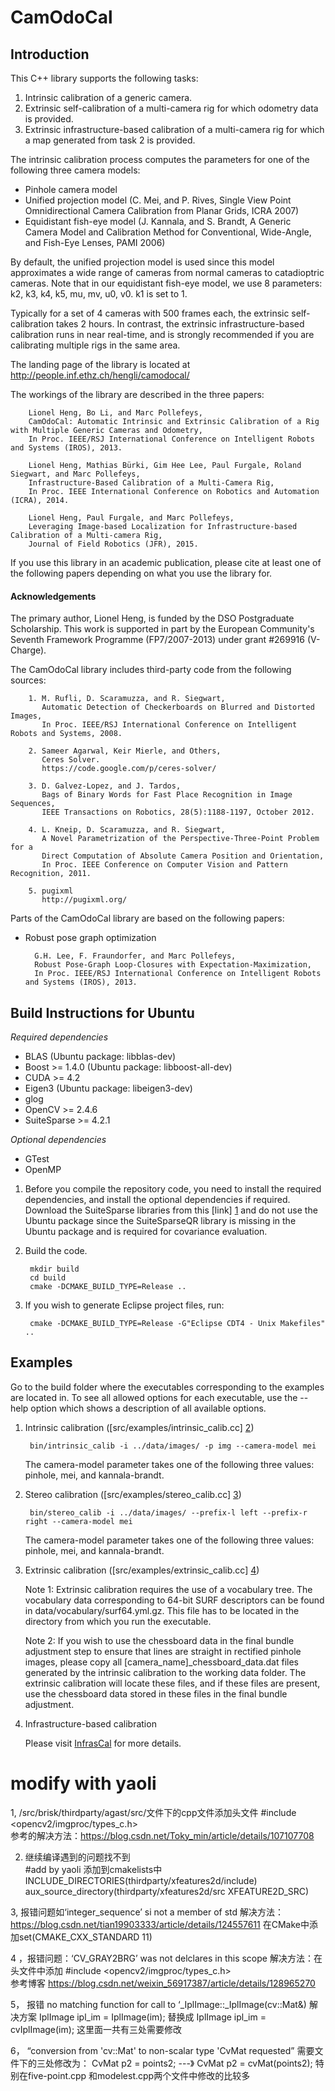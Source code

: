 CamOdoCal
=========
 
Introduction
------------

This C++ library supports the following tasks:

1. Intrinsic calibration of a generic camera.
2. Extrinsic self-calibration of a multi-camera rig for which odometry data is provided.
3. Extrinsic infrastructure-based calibration of a multi-camera rig for which a map generated from task 2 is provided.


The intrinsic calibration process computes the parameters for one of the following three camera models:
* Pinhole camera model
* Unified projection model (C. Mei, and P. Rives, Single View Point Omnidirectional Camera Calibration from Planar Grids, ICRA 2007)
* Equidistant fish-eye model (J. Kannala, and S. Brandt, A Generic Camera Model and Calibration Method for Conventional, Wide-Angle, and Fish-Eye Lenses, PAMI 2006)

By default, the unified projection model is used since this model approximates a wide range of cameras from normal cameras to catadioptric cameras. Note that in our equidistant fish-eye model, we use 8 parameters: k2, k3, k4, k5, mu, mv, u0, v0. k1 is set to 1.

Typically for a set of 4 cameras with 500 frames each, the extrinsic self-calibration takes 2 hours. In contrast, the extrinsic infrastructure-based calibration runs in near real-time, and is strongly recommended if you are calibrating multiple rigs in the same area.

The landing page of the library is located at http://people.inf.ethz.ch/hengli/camodocal/

The workings of the library are described in the three papers:

        Lionel Heng, Bo Li, and Marc Pollefeys,
        CamOdoCal: Automatic Intrinsic and Extrinsic Calibration of a Rig with Multiple Generic Cameras and Odometry,
        In Proc. IEEE/RSJ International Conference on Intelligent Robots and Systems (IROS), 2013.

        Lionel Heng, Mathias Bürki, Gim Hee Lee, Paul Furgale, Roland Siegwart, and Marc Pollefeys,
        Infrastructure-Based Calibration of a Multi-Camera Rig,
        In Proc. IEEE International Conference on Robotics and Automation (ICRA), 2014.
        
        Lionel Heng, Paul Furgale, and Marc Pollefeys,
        Leveraging Image-based Localization for Infrastructure-based Calibration of a Multi-camera Rig,
        Journal of Field Robotics (JFR), 2015.

If you use this library in an academic publication, please cite at least one of the following papers depending on what you use the library for.

#### Acknowledgements ####

The primary author, Lionel Heng, is funded by the DSO Postgraduate Scholarship. This work is supported in part by the European Community's Seventh Framework Programme (FP7/2007-2013) under grant #269916 (V-Charge).

The CamOdoCal library includes third-party code from the following sources:

        1. M. Rufli, D. Scaramuzza, and R. Siegwart,
           Automatic Detection of Checkerboards on Blurred and Distorted Images,
           In Proc. IEEE/RSJ International Conference on Intelligent Robots and Systems, 2008.

        2. Sameer Agarwal, Keir Mierle, and Others,
           Ceres Solver.
           https://code.google.com/p/ceres-solver/
        
        3. D. Galvez-Lopez, and J. Tardos,
           Bags of Binary Words for Fast Place Recognition in Image Sequences,
           IEEE Transactions on Robotics, 28(5):1188-1197, October 2012.

        4. L. Kneip, D. Scaramuzza, and R. Siegwart,
           A Novel Parametrization of the Perspective-Three-Point Problem for a
           Direct Computation of Absolute Camera Position and Orientation,
           In Proc. IEEE Conference on Computer Vision and Pattern Recognition, 2011.

        5. pugixml
           http://pugixml.org/
        
Parts of the CamOdoCal library are based on the following papers:

* Robust pose graph optimization

        G.H. Lee, F. Fraundorfer, and Marc Pollefeys,
        Robust Pose-Graph Loop-Closures with Expectation-Maximization,
        In Proc. IEEE/RSJ International Conference on Intelligent Robots and Systems (IROS), 2013.
        

Build Instructions for Ubuntu
-----------------------------

*Required dependencies*
* BLAS (Ubuntu package: libblas-dev)
* Boost >= 1.4.0 (Ubuntu package: libboost-all-dev)
* CUDA >= 4.2
* Eigen3 (Ubuntu package: libeigen3-dev)
* glog
* OpenCV >= 2.4.6
* SuiteSparse >= 4.2.1

*Optional dependencies*
* GTest
* OpenMP

1. Before you compile the repository code, you need to install the required
   dependencies, and install the optional dependencies if required.
   Download the SuiteSparse libraries from this [link] [1] and
   do not use the Ubuntu package since the SuiteSparseQR library is
   missing in the Ubuntu package and is required for covariance evaluation.

2. Build the code.

        mkdir build
        cd build
        cmake -DCMAKE_BUILD_TYPE=Release ..

3. If you wish to generate Eclipse project files, run:

        cmake -DCMAKE_BUILD_TYPE=Release -G"Eclipse CDT4 - Unix Makefiles" ..

Examples
--------

Go to the build folder where the executables corresponding to the examples are located in. To see all allowed options for each executable, use the --help option which shows a description of all available options.

1. Intrinsic calibration ([src/examples/intrinsic_calib.cc] [2])

        bin/intrinsic_calib -i ../data/images/ -p img --camera-model mei

   The camera-model parameter takes one of the following three values: pinhole, mei, and kannala-brandt.

2. Stereo calibration  ([src/examples/stereo_calib.cc] [3])

        bin/stereo_calib -i ../data/images/ --prefix-l left --prefix-r right --camera-model mei

   The camera-model parameter takes one of the following three values: pinhole, mei, and kannala-brandt.

3. Extrinsic calibration ([src/examples/extrinsic_calib.cc] [4])

   Note 1: Extrinsic calibration requires the use of a vocabulary tree. The vocabulary data
           corresponding to 64-bit SURF descriptors can be found in data/vocabulary/surf64.yml.gz.
           This file has to be located in the directory from which you run the executable.
           
   Note 2: If you wish to use the chessboard data in the final bundle adjustment step to ensure
           that lines are straight in rectified pinhole images, please copy all [camera\_name]\_chessboard_data.dat
           files generated by the intrinsic calibration to the working data folder. The extrinsic calibration
           will locate these files, and if these files are present, use the chessboard data stored in these files
           in the final bundle adjustment.

4. Infrastructure-based calibration

   Please visit [InfrasCal](https://github.com/youkely/InfrasCal) for more details.
   
  [1]: https://people.engr.tamu.edu/davis/SuiteSparse/SuiteSparse-4.2.1.tar.gz "link"
  [2]: https://github.com/hengli/camodocal/blob/master/src/examples/intrinsic_calib.cc "src/examples/intrinsic_calib.cc"
  [3]: https://github.com/hengli/camodocal/blob/master/src/examples/stereo_calib.cc "src/examples/stereo_calib.cc"
  [4]: https://github.com/hengli/camodocal/blob/master/src/examples/extrinsic_calib.cc "src/examples/extrinsic_calib.cc"




# modify with yaoli 
1, /src/brisk/thirdparty/agast/src/文件下的cpp文件添加头文件 #include <opencv2/imgproc/types_c.h>  
  参考的解决方法：https://blog.csdn.net/Toky_min/article/details/107107708  

2. 继续编译遇到的问题找不到   
#add by yaoli 添加到cmakelists中
INCLUDE_DIRECTORIES(thirdparty/xfeatures2d/include)
aux_source_directory(thirdparty/xfeatures2d/src  XFEATURE2D_SRC)    

3, 报错问题如‘integer_sequence’ si not a member of std
解决方法：https://blog.csdn.net/tian19903333/article/details/124557611  在CMake中添加set(CMAKE_CXX_STANDARD 11)  

4 ，报错问题：‘CV_GRAY2BRG’ was not delclares in this scope   解决方法：在头文件中添加 #include <opencv2/imgproc/types_c.h>  
   参考博客 https://blog.csdn.net/weixin_56917387/article/details/128965270  

5， 报错 no matching function for call to ‘_IplImage::_IplImage(cv::Mat&)   解决方案
IplImage ipl_im = IplImage(im);  替换成  IplImage ipl_im = cvIplImage(im);
   这里面一共有三处需要修改   

6， “conversion from 'cv::Mat' to non-scalar type 'CvMat requested”   需要文件下的三处修改为：
		CvMat p2 = points2; ---》 CvMat p2 = cvMat(points2); 特别在five-point.cpp 和modelest.cpp两个文件中修改的比较多





  
